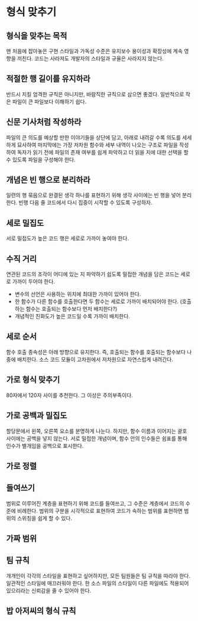 # 형식 맞추기

## 형식을 맞추는 목적

맨 처음에 잡아놓은 구현 스타일과 가독성 수준은
유지보수 용이성과 확장성에 계속 영향을 끼친다.
코드는 사라져도 개발자의 스타일과 규율은 사라지지 않는다.

## 적절한 행 길이를 유지하라

반드시 지킬 엄격한 규칙은 아니지만, 바람직한 규칙으로
삼으면 좋겠다. 일반적으로 작은 파일이 큰 파일보다 이해하기 쉽다.

## 신문 기사처럼 작성하라

파일의 큰 의도를 예상할 만한 이야기들을 상단에 담고,
아래로 내려갈 수록 의도를 세세하게 묘사하여
마지막에는 가장 저차원 함수와 세부 내역이 나오는 구조로
파일을 작성하여 독자가 읽기 전에 파일의 존재 여부를
쉽게 파악하고 더 읽을 지에 대한 선택을 할 수 있도록
파일을 구성해야 한다.

## 개념은 빈 행으로 분리하라

일련의 행 묶음으로 완결된 생각 하나를 표현하기 위해
생각 사이에는 빈 행을 넣어 분리한다.
빈행 다음 줄 코드에서 다시 집중이 시작할 수 있도록 구성하자.

## 세로 밀집도

서로 밀접도가 높은 코드 행은 세로로 가까이 놓여야 한다.

## 수직 거리

연관된 코드의 조각이 어디에 있는 지 파악하기 쉽도록
밀접한 개념을 담은 코드는 세로로 가까이 두어야 한다.

- 변수의 선언은 사용하는 위치에 최대한 가까이 있어야 한다.
- 한 함수가 다른 함수를 호출한다면 두 함수는 세로로 가까이
  배치되어야 한다. (호출하는 함수는 호출되는 함수보다 먼저 배치한다?)
- 개념적인 친화도가 높은 코드일 수록 가까이 배치한다.

## 세로 순서

함수 호출 종속성은 아래 방향으로 유지한다.
즉, 호출되는 함수를 호출되는 함수보다 나중에 배치한다.
소스 코드 모듈이 고차원에서 저차원으로 자연스럽게 내려간다.

## 가로 형식 맞추기

80자에서 120자 사이를 추천한다. 그 이상은 주의부족이다.

## 가로 공백과 밀집도

할당문에서 왼쪽, 오른쪽 요소를 분명하게 나눈다.
하지만, 함수 이름과 이어지는 괄호 사이에는 공백을 넣지 않는다.
서로 밀접한 개념이며, 함수 안의 인수들은 쉼표를 통해 인수가
별개임을 공백으로 표시한다.

## 가로 정렬

## 들여쓰기

범위로 이루어진 계층을 표현하기 위해 코드를 들여쓰고,
그 수준은 계층에서 코드의 수준에 비례한다.
범위의 구분을 시각적으로 표현하여 코드가 속하는 범위를
표현하면 범위의 스위칭을 쉽게 할 수 있다.

## 가짜 범위

## 팀 규칙

개개인이 각각의 스타일을 표현하고 싶어하지만,
모든 팀원들은 팀 규칙을 따라야 한다. 일관적인 스타일에
매끄러워야 한다. 한 소스 파일의 스타일이 다른 파일에도
적용되어 있으리라는 신뢰감을 줄 수 있어야 한다.

## 밥 아저씨의 형식 규칙
